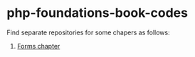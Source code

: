 # php-foundations-book-codes

Find separate repositories for some chapers as follows:

1. [Forms chapter](https://github.com/dr-matt-smith/php-foundations-book-codes-forms)

